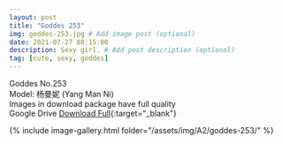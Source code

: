 ```yaml
---
layout: post
title: "Goddes 253"
img: goddes-253.jpg # Add image post (optional)
date: 2021-07-27 08:15:00
description: Sexy girl. # Add post description (optional)
tag: [cute, sexy, goddes]
---
```

Goddes No.253  
Model: 杨曼妮 (Yang Man Ni)  
Images in download package have full quality                    
Google Drive [Download Full](http://gestyy.com/eoPt3f){:target="_blank"}

{% include image-gallery.html folder="/assets/img/A2/goddes-253/" %}
